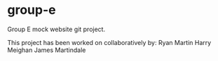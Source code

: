 # group-e
Group E mock website git project.

This project has been worked on collaboratively by:
Ryan Martin
Harry Meighan
James Martindale

